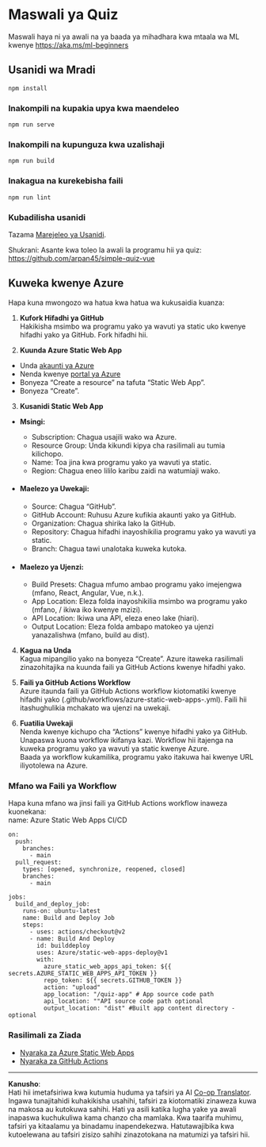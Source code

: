 <!--
CO_OP_TRANSLATOR_METADATA:
{
  "original_hash": "6d130dffca5db70d7e615f926cb1ad4c",
  "translation_date": "2025-09-05T16:15:10+00:00",
  "source_file": "quiz-app/README.md",
  "language_code": "sw"
}
-->
# Maswali ya Quiz

Maswali haya ni ya awali na ya baada ya mihadhara kwa mtaala wa ML kwenye https://aka.ms/ml-beginners

## Usanidi wa Mradi

```
npm install
```

### Inakompili na kupakia upya kwa maendeleo

```
npm run serve
```

### Inakompili na kupunguza kwa uzalishaji

```
npm run build
```

### Inakagua na kurekebisha faili

```
npm run lint
```

### Kubadilisha usanidi

Tazama [Marejeleo ya Usanidi](https://cli.vuejs.org/config/).

Shukrani: Asante kwa toleo la awali la programu hii ya quiz: https://github.com/arpan45/simple-quiz-vue

## Kuweka kwenye Azure

Hapa kuna mwongozo wa hatua kwa hatua wa kukusaidia kuanza:

1. **Kufork Hifadhi ya GitHub**  
Hakikisha msimbo wa programu yako ya wavuti ya static uko kwenye hifadhi yako ya GitHub. Fork hifadhi hii.

2. **Kuunda Azure Static Web App**  
- Unda [akaunti ya Azure](http://azure.microsoft.com)  
- Nenda kwenye [portal ya Azure](https://portal.azure.com)  
- Bonyeza “Create a resource” na tafuta “Static Web App”.  
- Bonyeza “Create”.  

3. **Kusanidi Static Web App**  
- **Msingi:**  
  - Subscription: Chagua usajili wako wa Azure.  
  - Resource Group: Unda kikundi kipya cha rasilimali au tumia kilichopo.  
  - Name: Toa jina kwa programu yako ya wavuti ya static.  
  - Region: Chagua eneo lililo karibu zaidi na watumiaji wako.  

- #### Maelezo ya Uwekaji:  
  - Source: Chagua “GitHub”.  
  - GitHub Account: Ruhusu Azure kufikia akaunti yako ya GitHub.  
  - Organization: Chagua shirika lako la GitHub.  
  - Repository: Chagua hifadhi inayoshikilia programu yako ya wavuti ya static.  
  - Branch: Chagua tawi unalotaka kuweka kutoka.  

- #### Maelezo ya Ujenzi:  
  - Build Presets: Chagua mfumo ambao programu yako imejengwa (mfano, React, Angular, Vue, n.k.).  
  - App Location: Eleza folda inayoshikilia msimbo wa programu yako (mfano, / ikiwa iko kwenye mzizi).  
  - API Location: Ikiwa una API, eleza eneo lake (hiari).  
  - Output Location: Eleza folda ambapo matokeo ya ujenzi yanazalishwa (mfano, build au dist).  

4. **Kagua na Unda**  
Kagua mipangilio yako na bonyeza “Create”. Azure itaweka rasilimali zinazohitajika na kuunda faili ya GitHub Actions kwenye hifadhi yako.  

5. **Faili ya GitHub Actions Workflow**  
Azure itaunda faili ya GitHub Actions workflow kiotomatiki kwenye hifadhi yako (.github/workflows/azure-static-web-apps-<name>.yml). Faili hii itashughulikia mchakato wa ujenzi na uwekaji.  

6. **Fuatilia Uwekaji**  
Nenda kwenye kichupo cha “Actions” kwenye hifadhi yako ya GitHub.  
Unapaswa kuona workflow ikifanya kazi. Workflow hii itajenga na kuweka programu yako ya wavuti ya static kwenye Azure.  
Baada ya workflow kukamilika, programu yako itakuwa hai kwenye URL iliyotolewa na Azure.  

### Mfano wa Faili ya Workflow

Hapa kuna mfano wa jinsi faili ya GitHub Actions workflow inaweza kuonekana:  
name: Azure Static Web Apps CI/CD  
```
on:
  push:
    branches:
      - main
  pull_request:
    types: [opened, synchronize, reopened, closed]
    branches:
      - main

jobs:
  build_and_deploy_job:
    runs-on: ubuntu-latest
    name: Build and Deploy Job
    steps:
      - uses: actions/checkout@v2
      - name: Build And Deploy
        id: builddeploy
        uses: Azure/static-web-apps-deploy@v1
        with:
          azure_static_web_apps_api_token: ${{ secrets.AZURE_STATIC_WEB_APPS_API_TOKEN }}
          repo_token: ${{ secrets.GITHUB_TOKEN }}
          action: "upload"
          app_location: "/quiz-app" # App source code path
          api_location: ""API source code path optional
          output_location: "dist" #Built app content directory - optional
```

### Rasilimali za Ziada  
- [Nyaraka za Azure Static Web Apps](https://learn.microsoft.com/azure/static-web-apps/getting-started)  
- [Nyaraka za GitHub Actions](https://docs.github.com/actions/use-cases-and-examples/deploying/deploying-to-azure-static-web-app)  

---

**Kanusho**:  
Hati hii imetafsiriwa kwa kutumia huduma ya tafsiri ya AI [Co-op Translator](https://github.com/Azure/co-op-translator). Ingawa tunajitahidi kuhakikisha usahihi, tafsiri za kiotomatiki zinaweza kuwa na makosa au kutokuwa sahihi. Hati ya asili katika lugha yake ya awali inapaswa kuchukuliwa kama chanzo cha mamlaka. Kwa taarifa muhimu, tafsiri ya kitaalamu ya binadamu inapendekezwa. Hatutawajibika kwa kutoelewana au tafsiri zisizo sahihi zinazotokana na matumizi ya tafsiri hii.